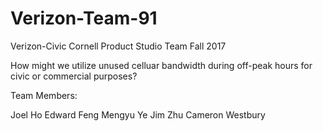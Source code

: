 # Verizon-Team-91
Verizon-Civic Cornell Product Studio Team Fall 2017

How might we utilize unused celluar bandwidth during off-peak hours for civic or commercial purposes?

Team Members:

Joel Ho
Edward Feng
Mengyu Ye
Jim Zhu
Cameron Westbury
